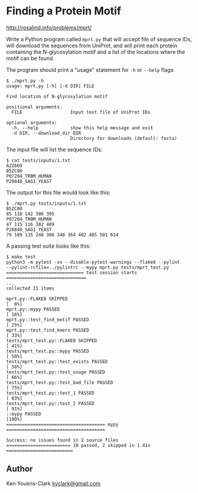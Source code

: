 # Finding a Protein Motif 

http://rosalind.info/problems/mprt/

Write a Python program called `mprt.py` that will accept file of sequence IDs, will download the sequences from UniProt, and will print each protein containing the N-glycosylation motif and a list of the locations where the motif can be found.

The program should print a "usage" statement for `-h` or `--help` flags:

```
$ ./mprt.py -h
usage: mprt.py [-h] [-d DIR] FILE

Find location of N-glycosylation motif

positional arguments:
  FILE                  Input text file of UniProt IDs

optional arguments:
  -h, --help            show this help message and exit
  -d DIR, --download_dir DIR
                        Directory for downloads (default: fasta)
```

The input file will list the sequence IDs:

```
$ cat tests/inputs/1.txt
A2Z669
B5ZC00
P07204_TRBM_HUMAN
P20840_SAG1_YEAST
```

The output for this file would look like this:

```
$ ./mprt.py tests/inputs/1.txt
B5ZC00
85 118 142 306 395
P07204_TRBM_HUMAN
47 115 116 382 409
P20840_SAG1_YEAST
79 109 135 248 306 348 364 402 485 501 614
```

A passing test suite looks like this:

```
$ make test
python3 -m pytest -xv --disable-pytest-warnings --flake8 --pylint 
--pylint-rcfile=../pylintrc --mypy mprt.py tests/mprt_test.py
============================= test session starts ==============================
...
collected 11 items

mprt.py::FLAKE8 SKIPPED                                                  [  8%]
mprt.py::mypy PASSED                                                     [ 16%]
mprt.py::test_find_motif PASSED                                          [ 25%]
mprt.py::test_find_kmers PASSED                                          [ 33%]
tests/mprt_test.py::FLAKE8 SKIPPED                                       [ 41%]
tests/mprt_test.py::mypy PASSED                                          [ 50%]
tests/mprt_test.py::test_exists PASSED                                   [ 58%]
tests/mprt_test.py::test_usage PASSED                                    [ 66%]
tests/mprt_test.py::test_bad_file PASSED                                 [ 75%]
tests/mprt_test.py::test_1 PASSED                                        [ 83%]
tests/mprt_test.py::test_2 PASSED                                        [ 91%]
::mypy PASSED                                                            [100%]
===================================== mypy =====================================

Success: no issues found in 2 source files
======================== 10 passed, 2 skipped in 1.41s =========================
```

## Author

Ken Youens-Clark <kyclark@gmail.com>
